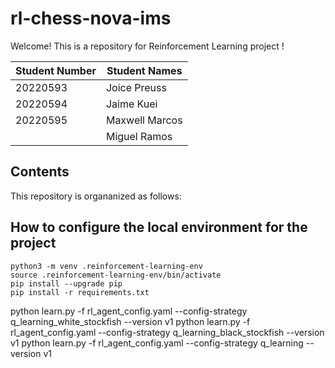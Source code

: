 # rl-chess-nova-ims

Welcome! This is a repository for Reinforcement Learning project ! 

| Student Number | Student Names |
|---|---|
| 20220593 | Joice Preuss | 
| 20220594 | Jaime Kuei | 
| 20220595 | Maxwell Marcos | 
|  | Miguel Ramos |

## Contents
This repository is organanized as follows:

## How to configure the local environment for the project

 ```
python3 -m venv .reinforcement-learning-env
source .reinforcement-learning-env/bin/activate
pip install --upgrade pip
pip install -r requirements.txt
 ```



python learn.py -f rl_agent_config.yaml --config-strategy q_learning_white_stockfish --version v1
python learn.py -f rl_agent_config.yaml --config-strategy q_learning_black_stockfish --version v1
python learn.py -f rl_agent_config.yaml --config-strategy q_learning --version v1